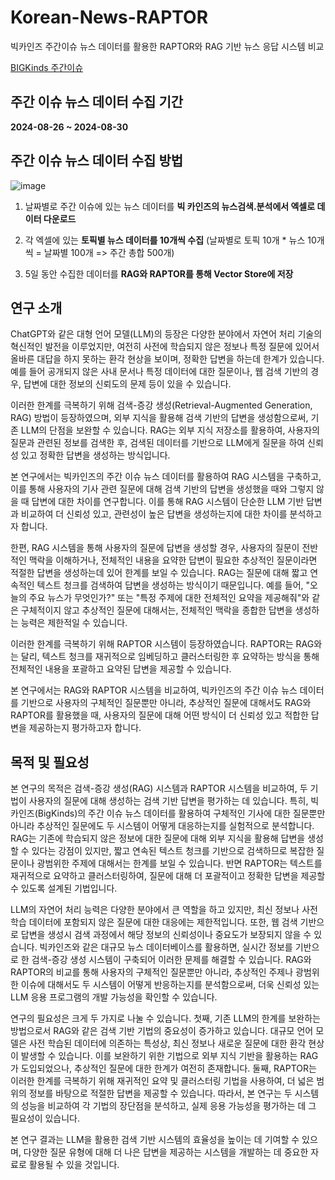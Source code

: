 # Korean-News-RAPTOR

빅카인즈 주간이슈 뉴스 데이터를 활용한 RAPTOR와 RAG 기반 뉴스 응답 시스템 비교

[BIGKinds 주간이슈](https://www.bigkinds.or.kr/v2/news/weekendNews.do)

## 주간 이슈 뉴스 데이터 수집 기간

**2024-08-26 ~ 2024-08-30**

## 주간 이슈 뉴스 데이터 수집 방법

![image](https://github.com/user-attachments/assets/2c9e809d-7b83-4cb3-9fc5-98e8034241c4)


1. 날짜별로 주간 이슈에 있는 뉴스 데이터를 **빅 카인즈의 뉴스검색.분석에서 엑셀로 데이터 다운로드**

2. 각 엑셀에 있는 **토픽별 뉴스 데이터를 10개씩 수집** (날짜별로 토픽 10개 * 뉴스 10개씩 = 날짜별 100개 => 주간 총합 500개)

3.  5일 동안 수집한 데이터를 **RAG와 RAPTOR를 통해 Vector Store에 저장**

## 연구 소개

ChatGPT와 같은 대형 언어 모델(LLM)의 등장은 다양한 분야에서 자연어 처리 기술의 혁신적인 발전을 이루었지만, 여전히 사전에 학습되지 않은 정보나 특정 질문에 있어서 올바른 대답을 하지 못하는 환각 현상을 보이며, 정확한 답변을 하는데 한계가 있습니다. 예를 들어 공개되지 않은 사내 문서나 특정 데이터에 대한 질문이나, 웹 검색 기반의 경우, 답변에 대한 정보의 신뢰도의 문제 등이 있을 수 있습니다.

이러한 한계를 극복하기 위해 검색-증강 생성(Retrieval-Augmented Generation, RAG) 방법이 등장하였으며, 외부 지식을 활용해 검색 기반의 답변을 생성함으로써, 기존 LLM의 단점을 보완할 수 있습니다. RAG는 외부 지식 저장소를 활용하여, 사용자의 질문과 관련된 정보를 검색한 후, 검색된 데이터를 기반으로 LLM에게 질문을 하여 신뢰성 있고 정확한 답변을 생성하는 방식입니다.

본 연구에서는 빅카인즈의 주간 이슈 뉴스 데이터를 활용하여 RAG 시스템을 구축하고, 이를 통해 사용자의 기사 관련 질문에 대해 검색 기반의 답변을 생성했을 때와 그렇지 않을 때 답변에 대한 차이를 연구합니다. 이를 통해 RAG 시스템이 단순한 LLM 기반 답변과 비교하여 더 신뢰성 있고, 관련성이 높은 답변을 생성하는지에 대한 차이를 분석하고자 합니다.

한편, RAG 시스템을 통해 사용자의 질문에 답변을 생성할 경우, 사용자의 질문이 전반적인 맥락을 이해하거나, 전체적인 내용을 요약한 답변이 필요한 추상적인 질문이라면 적절한 답변을 생성하는데 있어 한계를 보일 수 있습니다. RAG는 질문에 대해 짧고 연속적인 텍스트 청크를 검색하여 답변을 생성하는 방식이기 때문입니다. 예를 들어, "오늘의 주요 뉴스가 무엇인가?" 또는 "특정 주제에 대한 전체적인 요약을 제공해줘"와 같은 구체적이지 않고 추상적인 질문에 대해서는, 전체적인 맥락을 종합한 답변을 생성하는 능력은 제한적일 수 있습니다.

이러한 한계를 극복하기 위해 RAPTOR 시스템이 등장하였습니다. RAPTOR는 RAG와는 달리, 텍스트 청크를 재귀적으로 임베딩하고 클러스터링한 후 요약하는 방식을 통해 전체적인 내용을 포괄하고 요약된 답변을 제공할 수 있습니다.

본 연구에서는 RAG와 RAPTOR 시스템을 비교하여, 빅카인즈의 주간 이슈 뉴스 데이터를 기반으로 사용자의 구체적인 질문뿐만 아니라, 추상적인 질문에 대해서도 RAG와 RAPTOR를 활용했을 때, 사용자의 질문에 대해 어떤 방식이 더 신뢰성 있고 적합한 답변을 제공하는지 평가하고자 합니다.

## 목적 및 필요성

본 연구의 목적은 검색-증강 생성(RAG) 시스템과 RAPTOR 시스템을 비교하여, 두 기법이 사용자의 질문에 대해 생성하는 검색 기반 답변을 평가하는 데 있습니다. 특히, 빅카인즈(BigKinds)의 주간 이슈 뉴스 데이터를 활용하여 구체적인 기사에 대한 질문뿐만 아니라 추상적인 질문에도 두 시스템이 어떻게 대응하는지를 실험적으로 분석합니다. RAG는 기존에 학습되지 않은 정보에 대한 질문에 대해 외부 지식을 활용해 답변을 생성할 수 있다는 강점이 있지만, 짧고 연속된 텍스트 청크를 기반으로 검색하므로 복잡한 질문이나 광범위한 주제에 대해서는 한계를 보일 수 있습니다. 반면 RAPTOR는 텍스트를 재귀적으로 요약하고 클러스터링하여, 질문에 대해 더 포괄적이고 정확한 답변을 제공할 수 있도록 설계된 기법입니다.

LLM의 자연어 처리 능력은 다양한 분야에서 큰 역할을 하고 있지만, 최신 정보나 사전 학습 데이터에 포함되지 않은 질문에 대한 대응에는 제한적입니다. 또한, 웹 검색 기반으로 답변을 생성시 검색 과정에서 해당 정보의 신뢰성이나 중요도가 보장되지 않을 수 있습니다.  빅카인즈와 같은 대규모 뉴스 데이터베이스를 활용하면, 실시간 정보를 기반으로 한 검색-증강 생성 시스템이 구축되어 이러한 문제를 해결할 수 있습니다. RAG와 RAPTOR의 비교를 통해 사용자의 구체적인 질문뿐만 아니라, 추상적인 주제나 광범위한 이슈에 대해서도 두 시스템이 어떻게 반응하는지를 분석함으로써, 더욱 신뢰성 있는 LLM 응용 프로그램의 개발 가능성을 확인할 수 있습니다.

연구의 필요성은 크게 두 가지로 나눌 수 있습니다. 첫째, 기존 LLM의 한계를 보완하는 방법으로서 RAG와 같은 검색 기반 기법의 중요성이 증가하고 있습니다. 대규모 언어 모델은 사전 학습된 데이터에 의존하는 특성상, 최신 정보나 새로운 질문에 대한 환각 현상이 발생할 수 있습니다. 이를 보완하기 위한 기법으로 외부 지식 기반을 활용하는 RAG가 도입되었으나, 추상적인 질문에 대한 한계가 여전히 존재합니다. 둘째, RAPTOR는 이러한 한계를 극복하기 위해 재귀적인 요약 및 클러스터링 기법을 사용하여, 더 넓은 범위의 정보를 바탕으로 적절한 답변을 제공할 수 있습니다. 따라서, 본 연구는 두 시스템의 성능을 비교하여 각 기법의 장단점을 분석하고, 실제 응용 가능성을 평가하는 데 그 필요성이 있습니다.

본 연구 결과는 LLM을 활용한 검색 기반 시스템의 효율성을 높이는 데 기여할 수 있으며, 다양한 질문 유형에 대해 더 나은 답변을 제공하는 시스템을 개발하는 데 중요한 자료로 활용될 수 있을 것입니다.